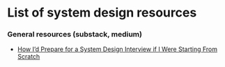 # List of system design resources

### General resources (substack, medium)
- [How I’d Prepare for a System Design Interview if I Were Starting From Scratch](https://hellointerview.substack.com/p/how-id-prepare-for-a-system-design)
